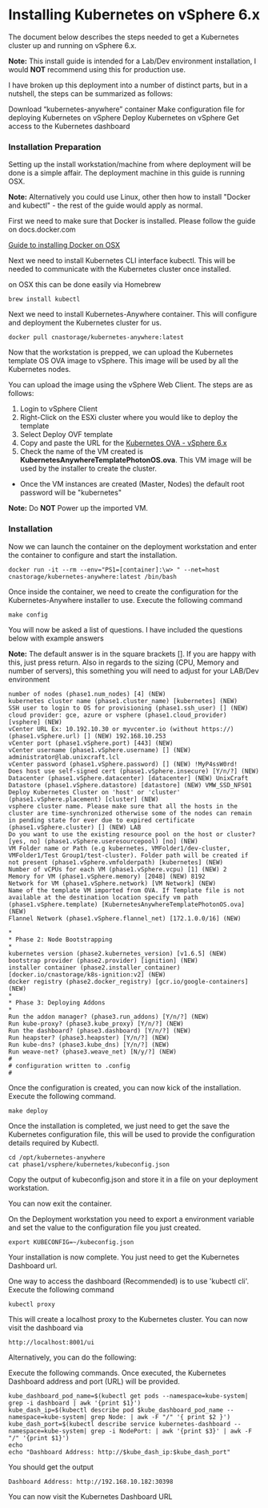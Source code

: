 

# Installing Kubernetes on vSphere 6.x

The document below describes the steps needed to get a Kubernetes cluster up and running on vSphere 6.x.

**Note:** This install guide is intended for a Lab/Dev environment installation, I would **NOT** recommend using this for production use.


I have broken up this deployment into a number of distinct parts, but in a nutshell, the steps can be summarized as follows:

Download “kubernetes-anywhere” container
Make configuration file for deploying Kubernetes on vSphere
Deploy Kubernetes on vSphere
Get access to the Kubernetes dashboard

### Installation Preparation

Setting up the install workstation/machine from where deployment will be done is a simple affair. The deployment machine in this guide is running OSX.

**Note:** Alternatively you could use Linux, other then how to install "Docker and kubectl" - the rest of the guide would apply as normal.

First we need to make sure that Docker is installed. Please follow the guide on docs.docker.com

[Guide to installing Docker on OSX](https://docs.docker.com/docker-for-mac/)

Next we need to install Kubernetes CLI interface kubectl. This will be needed to communicate with the Kubernetes cluster once installed.

on OSX this can be done easily via Homebrew

```
brew install kubectl
```

Next we need to install Kubernetes-Anywhere container. This will configure and deployment the Kubernetes cluster for us.

```
docker pull cnastorage/kubernetes-anywhere:latest
```

Now that the workstation is prepped, we can upload the Kubernetes template OS OVA image to vSphere. This image will be used by all the Kubernetes nodes.

You can upload the image using the vSphere Web Client. The steps are as follows:

1. Login to vSphere Client
2. Right-Click on the ESXi cluster where you would like to deploy the template
3. Select Deploy OVF template
4. Copy and paste the URL for the [Kubernetes OVA - vSphere 6.x](https://storage.googleapis.com/kubernetes-anywhere-for-vsphere-cna-storage/KubernetesAnywhereTemplatePhotonOS.ova)
5. Check the name of the VM created is **KubernetesAnywhereTemplatePhotonOS.ova**. This VM image will be used by the installer to create the cluster.
  * Once the VM instances are created (Master, Nodes) the default root password will be "kubernetes"

**Note:** Do **NOT** Power up the imported VM.

### Installation

Now we can launch the container on the deployment workstation and enter the container to configure and start the installation.

```
docker run -it --rm --env="PS1=[container]:\w> " --net=host cnastorage/kubernetes-anywhere:latest /bin/bash
```

Once inside the container, we need to create the configuration for the Kubernetes-Anywhere installer to use. Execute the following command

```
make config
```

You will now be asked a list of questions. I have included the questions below with example answers

**Note:** The default answer is in the square brackets []. If you are happy with this, just press return. Also in regards to the sizing (CPU, Memory and number of servers), this something you will need to adjust for your LAB/Dev environment

```
number of nodes (phase1.num_nodes) [4] (NEW)
kubernetes cluster name (phase1.cluster_name) [kubernetes] (NEW)
SSH user to login to OS for provisioning (phase1.ssh_user) [] (NEW)
cloud provider: gce, azure or vsphere (phase1.cloud_provider) [vsphere] (NEW)
vCenter URL Ex: 10.192.10.30 or myvcenter.io (without https://) (phase1.vSphere.url) [] (NEW) 192.168.10.253
vCenter port (phase1.vSphere.port) [443] (NEW)
vCenter username (phase1.vSphere.username) [] (NEW) administrator@lab.unixcraft.lcl
vCenter password (phase1.vSphere.password) [] (NEW) !MyP4ssW0rd!
Does host use self-signed cert (phase1.vSphere.insecure) [Y/n/?] (NEW)
Datacenter (phase1.vSphere.datacenter) [datacenter] (NEW) UnixCraft
Datastore (phase1.vSphere.datastore) [datastore] (NEW) VMW_SSD_NFS01
Deploy Kubernetes Cluster on 'host' or 'cluster' (phase1.vSphere.placement) [cluster] (NEW)
vsphere cluster name. Please make sure that all the hosts in the cluster are time-synchronized otherwise some of the nodes can remain in pending state for ever due to expired certificate (phase1.vSphere.cluster) [] (NEW) LAB
Do you want to use the existing resource pool on the host or cluster? [yes, no] (phase1.vSphere.useresourcepool) [no] (NEW)
VM Folder name or Path (e.g kubernetes, VMFolder1/dev-cluster, VMFolder1/Test Group1/test-cluster). Folder path will be created if not present (phase1.vSphere.vmfolderpath) [kubernetes] (NEW)
Number of vCPUs for each VM (phase1.vSphere.vcpu) [1] (NEW) 2
Memory for VM (phase1.vSphere.memory) [2048] (NEW) 8192
Network for VM (phase1.vSphere.network) [VM Network] (NEW)
Name of the template VM imported from OVA. If Template file is not available at the destination location specify vm path (phase1.vSphere.template) [KubernetesAnywhereTemplatePhotonOS.ova] (NEW)
Flannel Network (phase1.vSphere.flannel_net) [172.1.0.0/16] (NEW)

*
* Phase 2: Node Bootstrapping
*
kubernetes version (phase2.kubernetes_version) [v1.6.5] (NEW)
bootstrap provider (phase2.provider) [ignition] (NEW)
installer container (phase2.installer_container) [docker.io/cnastorage/k8s-ignition:v2] (NEW)
docker registry (phase2.docker_registry) [gcr.io/google-containers] (NEW)
*
* Phase 3: Deploying Addons
*
Run the addon manager? (phase3.run_addons) [Y/n/?] (NEW)
Run kube-proxy? (phase3.kube_proxy) [Y/n/?] (NEW)
Run the dashboard? (phase3.dashboard) [Y/n/?] (NEW)
Run heapster? (phase3.heapster) [Y/n/?] (NEW)
Run kube-dns? (phase3.kube_dns) [Y/n/?] (NEW)
Run weave-net? (phase3.weave_net) [N/y/?] (NEW)
#
# configuration written to .config
#
```

Once the configuration is created, you can now kick of the installation. Execute the following command.

```
make deploy
```

Once the installation is completed, we just need to get the save the Kubernetes configuration file, this will be used to provide the configuration details required by Kubectl.

```
cd /opt/kubernetes-anywhere
cat phase1/vsphere/kubernetes/kubeconfig.json
```

Copy the output of kubeconfig.json and store it in a file on your deployment workstation.

You can now exit the container.

On the Deployment workstation you need to export a environment variable and set the value to the configuration file you just created.

```
export KUBECONFIG=~/kubeconfig.json
```

Your installation is now complete. You just need to get the Kubernetes Dashboard url.

One way to access the dashboard (Recommended) is to use 'kubectl cli'. Execute the following command

```
kubectl proxy
```
This will create a localhost proxy to the Kubernetes cluster. You can now visit the dashboard via
```
http://localhost:8001/ui
```

Alternatively, you can do the following:

Execute the following commands. Once executed, the Kubernetes Dashboard address and port (URL) will be provided.

```
kube_dashboard_pod_name=$(kubectl get pods --namespace=kube-system| grep -i dashboard | awk '{print $1}')
kube_dash_ip=$(kubectl describe pod $kube_dashboard_pod_name --namespace=kube-system| grep Node: | awk -F "/" '{ print $2 }')
kube_dash_port=$(kubectl describe service kubernetes-dashboard --namespace=kube-system| grep -i NodePort: | awk '{print $3}' | awk -F "/" '{print $1}')
echo
echo "Dashboard Address: http://$kube_dash_ip:$kube_dash_port"
```

You should get the output

```
Dashboard Address: http://192.168.10.182:30398
```

You can now visit the Kubernetes Dashboard URL
